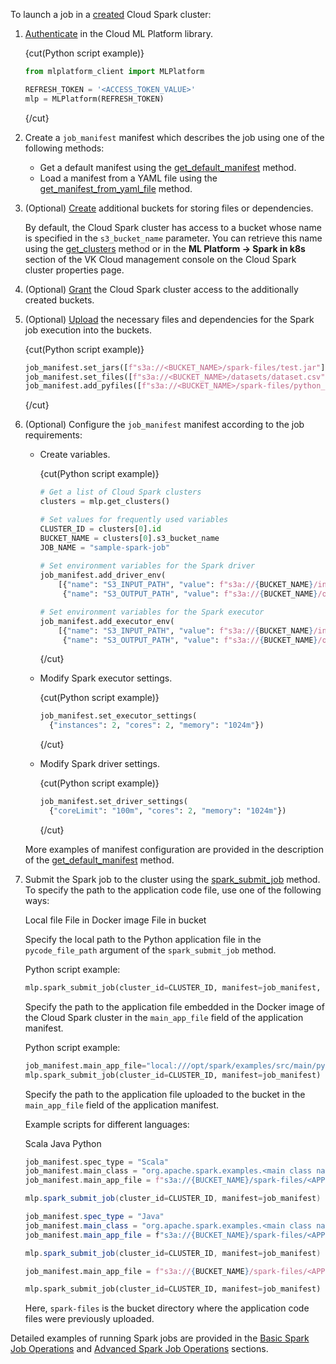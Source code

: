 To launch a job in a [created](/en/ml/spark-to-k8s/instructions/create) Cloud Spark cluster:

1. [Authenticate](/ru/ml/spark-to-k8s/ml-platform-library/authz "change-lang") in the Cloud ML Platform library.

    {cut(Python script example)}

    ```python
    from mlplatform_client import MLPlatform

    REFRESH_TOKEN = '<ACCESS_TOKEN_VALUE>'
    mlp = MLPlatform(REFRESH_TOKEN)
    ```

    {/cut}

1. Create a `job_manifest` manifest which describes the job using one of the following methods:

    - Get a default manifest using the [get_default_manifest](/ru/ml/spark-to-k8s/ml-platform-library/library-reference/spark-jobs#get_default_manifest "change-lang") method.
    - Load a manifest from a YAML file using the [get_manifest_from_yaml_file](/ru/ml/spark-to-k8s/ml-platform-library/library-reference/spark-jobs#get_manifest_from_yaml_file "change-lang") method.

1. (Optional) [Create](/en/storage/s3/instructions/buckets/create-bucket) additional buckets for storing files or dependencies.

    <info>

    By default, the Cloud Spark cluster has access to a bucket whose name is specified in the `s3_bucket_name` parameter. You can retrieve this name using the [get_clusters](/ru/ml/spark-to-k8s/ml-platform-library/library-reference/clusters#get_clusters "change-lang") method or in the **ML Platform → Spark in k8s** section of the VK Cloud management console on the Cloud Spark cluster properties page.

    </info>

1. (Optional) [Grant](/ru/ml/spark-to-k8s/instructions/buckets "change-lang") the Cloud Spark cluster access to the additionally created buckets.
1. (Optional) [Upload](/en/storage/s3/instructions/objects/upload-object) the necessary files and dependencies for the Spark job execution into the buckets.

    {cut(Python script example)}

    ```python
    job_manifest.set_jars([f"s3a://<BUCKET_NAME>/spark-files/test.jar"])
    job_manifest.set_files([f"s3a://<BUCKET_NAME>/datasets/dataset.csv"])
    job_manifest.add_pyfiles([f"s3a://<BUCKET_NAME>/spark-files/python_file.py"])
    ```

    {/cut}

1. (Optional) Configure the `job_manifest` manifest according to the job requirements:

    - Create variables.

      {cut(Python script example)}

      ```python
      # Get a list of Cloud Spark clusters
      clusters = mlp.get_clusters()

      # Set values for frequently used variables
      CLUSTER_ID = clusters[0].id
      BUCKET_NAME = clusters[0].s3_bucket_name
      JOB_NAME = "sample-spark-job"
        
      # Set environment variables for the Spark driver
      job_manifest.add_driver_env(
          [{"name": "S3_INPUT_PATH", "value": f"s3a://{BUCKET_NAME}/input"},
           {"name": "S3_OUTPUT_PATH", "value": f"s3a://{BUCKET_NAME}/output"}])

      # Set environment variables for the Spark executor
      job_manifest.add_executor_env(
          [{"name": "S3_INPUT_PATH", "value": f"s3a://{BUCKET_NAME}/input"},
           {"name": "S3_OUTPUT_PATH", "value": f"s3a://{BUCKET_NAME}/output"}])

      ```

      {/cut}

    - Modify Spark executor settings.

      {cut(Python script example)}

      ```python
      job_manifest.set_executor_settings(
        {"instances": 2, "cores": 2, "memory": "1024m"})
      ```

      {/cut}

    - Modify Spark driver settings.

      {cut(Python script example)}

      ```python
      job_manifest.set_driver_settings(
        {"coreLimit": "100m", "cores": 2, "memory": "1024m"})
      ```

      {/cut}

    More examples of manifest configuration are provided in the description of the [get_default_manifest](/ru/ml/spark-to-k8s/ml-platform-library/library-reference/spark-jobs#get_default_manifest_additional_info "change-lang") method.

1. Submit the Spark job to the cluster using the [spark_submit_job](/ru/ml/spark-to-k8s/ml-platform-library/library-reference/spark-jobs/#spark_submit_job "change-lang") method. To specify the path to the application code file, use one of the following ways:

    <tabs>
    <tablist>
    <tab>Local file</tab>
    <tab>File in Docker image</tab>
    <tab>File in bucket</tab>
    </tablist>
    <tabpanel>

    Specify the local path to the Python application file in the `pycode_file_path` argument of the `spark_submit_job` method.

    Python script example:

    ```python
    mlp.spark_submit_job(cluster_id=CLUSTER_ID, manifest=job_manifest, pycode_file_path="<APPLICATION_NAME>.py")
    ```

    </tabpanel>
    <tabpanel>

    Specify the path to the application file embedded in the Docker image of the Cloud Spark cluster in the `main_app_file` field of the application manifest.

    Python script example:

    ```python
    job_manifest.main_app_file="local:///opt/spark/examples/src/main/python/<APPLICATION_NAME>.py"
    mlp.spark_submit_job(cluster_id=CLUSTER_ID, manifest=job_manifest)
    ```

    </tabpanel>
    <tabpanel>

    Specify the path to the application file uploaded to the bucket in the `main_app_file` field of the application manifest.

    Example scripts for different languages:

    <tabs>
    <tablist>
    <tab>Scala</tab>
    <tab>Java</tab>
    <tab>Python</tab>
    </tablist>
    <tabpanel>

    ```scala
    job_manifest.spec_type = "Scala"
    job_manifest.main_class = "org.apache.spark.examples.<main class name>"
    job_manifest.main_app_file = f"s3a://{BUCKET_NAME}/spark-files/<APPLICATION_NAME>.jar"

    mlp.spark_submit_job(cluster_id=CLUSTER_ID, manifest=job_manifest)
    ```

    </tabpanel>
    <tabpanel>

    ```java
    job_manifest.spec_type = "Java"
    job_manifest.main_class = "org.apache.spark.examples.<main class name>"
    job_manifest.main_app_file = f"s3a://{BUCKET_NAME}/spark-files/<APPLICATION_NAME>.java"

    mlp.spark_submit_job(cluster_id=CLUSTER_ID, manifest=job_manifest)
    ```

    </tabpanel>
    <tabpanel>

    ```python
    job_manifest.main_app_file = f"s3a://{BUCKET_NAME}/spark-files/<APPLICATION_NAME>.py"

    mlp.spark_submit_job(cluster_id=CLUSTER_ID, manifest=job_manifest)
    ```

    </tabpanel>
    </tabs>

    Here, `spark-files` is the bucket directory where the application code files were previously uploaded.

    </tabpanel>
    </tabs>

<info>

Detailed examples of running Spark jobs are provided in the [Basic Spark Job Operations](../../how-to-guides/submit-basic-job-pi) and [Advanced Spark Job Operations](../../how-to-guides/submit-advanced-job-clickhouse) sections.

</info>

